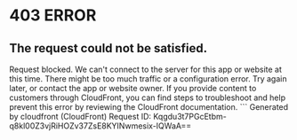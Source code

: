 # 403 ERROR

## The request could not be satisfied.

Request blocked. We can't connect to the server for this app or website at this time. There might be too much traffic or a configuration error. Try again later, or contact the app or website owner. If you provide content to customers through CloudFront, you can find steps to troubleshoot and help prevent this error by reviewing the CloudFront documentation. ```
Generated by cloudfront (CloudFront)
Request ID: Kqgdu3t7PGcEtbm-q8kl00Z3vjRiHOZv37ZsE8KYINwmesix-IQWaA==

```

